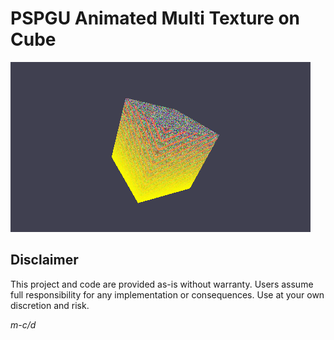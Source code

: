 # PSPGU Animated Multi Texture on Cube

![Preview](assets/preview.png)

## Disclaimer

This project and code are provided as-is without warranty. Users assume full responsibility for any implementation or consequences. Use at your own discretion and risk.

*m-c/d*
